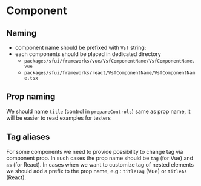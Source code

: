 # Component

## Naming

- component name should be prefixed with `Vsf` string;
- each components should be placed in dedicated directory
  - `packages/sfui/frameworks/vue/VsfComponentName/VsfComponentName.vue`
  - `packages/sfui/frameworks/react/VsfComponentName/VsfComponentName.tsx`

## Prop naming

We should name `title` (control in `prepareControls`) same as prop name, it will be easier to read examples for testers

## Tag aliases

For some components we need to provide possibility to change tag via component prop. In such cases the prop name should be `tag` (for Vue) and `as` (for React).
In cases when we want to customize tag of nested elements we should add a prefix to the prop name, e.g.: `titleTag` (Vue) or `titleAs` (React).

